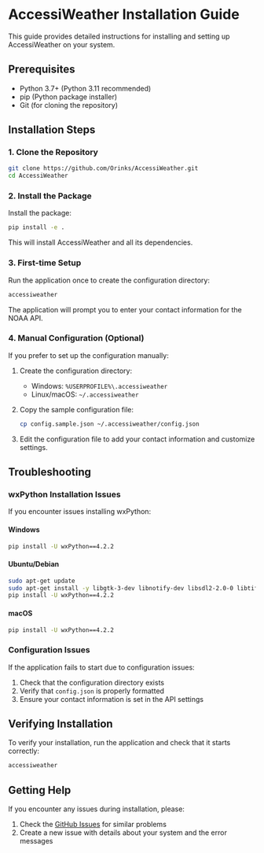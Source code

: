 # AccessiWeather Installation Guide

This guide provides detailed instructions for installing and setting up AccessiWeather on your system.

## Prerequisites

- Python 3.7+ (Python 3.11 recommended)
- pip (Python package installer)
- Git (for cloning the repository)

## Installation Steps

### 1. Clone the Repository

```bash
git clone https://github.com/Orinks/AccessiWeather.git
cd AccessiWeather
```

### 2. Install the Package

Install the package:

```bash
pip install -e .
```

This will install AccessiWeather and all its dependencies.

### 3. First-time Setup

Run the application once to create the configuration directory:

```bash
accessiweather
```

The application will prompt you to enter your contact information for the NOAA API.

### 4. Manual Configuration (Optional)

If you prefer to set up the configuration manually:

1. Create the configuration directory:
   - Windows: `%USERPROFILE%\.accessiweather`
   - Linux/macOS: `~/.accessiweather`

2. Copy the sample configuration file:
   ```bash
   cp config.sample.json ~/.accessiweather/config.json
   ```

3. Edit the configuration file to add your contact information and customize settings.

## Troubleshooting

### wxPython Installation Issues

If you encounter issues installing wxPython:

#### Windows
```bash
pip install -U wxPython==4.2.2
```

#### Ubuntu/Debian
```bash
sudo apt-get update
sudo apt-get install -y libgtk-3-dev libnotify-dev libsdl2-2.0-0 libtiff5-dev libjpeg-dev
pip install -U wxPython==4.2.2
```

#### macOS
```bash
pip install -U wxPython==4.2.2
```

### Configuration Issues

If the application fails to start due to configuration issues:

1. Check that the configuration directory exists
2. Verify that `config.json` is properly formatted
3. Ensure your contact information is set in the API settings

## Verifying Installation

To verify your installation, run the application and check that it starts correctly:

```bash
accessiweather
```

## Getting Help

If you encounter any issues during installation, please:

1. Check the [GitHub Issues](https://github.com/Orinks/AccessiWeather/issues) for similar problems
2. Create a new issue with details about your system and the error messages
